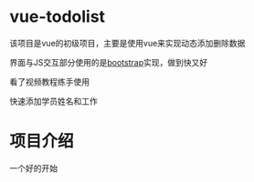 # vue-todolist

该项目是vue的初级项目，主要是使用vue来实现动态添加删除数据

界面与JS交互部分使用的是<a href="https://github.com/twbs/bootstrap">bootstrap</a>实现，做到快又好

看了视频教程练手使用

快速添加学员姓名和工作

# 项目介绍

一个好的开始

 
